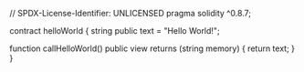 // SPDX-License-Identifier: UNLICENSED
pragma solidity ^0.8.7;

contract helloWorld {
 string public text = "Hello World!";

 function callHelloWorld() public view returns (string memory) {
   return text;
 }
}
